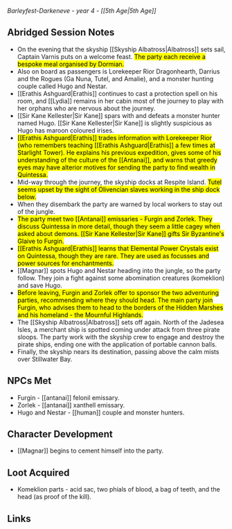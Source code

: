 *Barleyfest-Darkeneve - year 4 - [[5th Age|5th Age]]* 
## Abridged Session Notes
* On the evening that the skyship [[Skyship Albatross|Albatross]] sets sail, Captain Varnis puts on a welcome feast. <mark>The party each receive a bespoke meal organised by Dormian.</mark>
* Also on board as passengers is Lorekeeper Rior Dragonhearth, Darrius and the Rogues (Ga Nuna, Tutel, and Amalie), and a monster hunting couple called Hugo and Nestar.
* [[Erathis Ashguard|Erathis]] continues to cast a protection spell on his room, and [[Lydia]] remains in her cabin most of the journey to play with her orphans who are nervous about the journey.
* [[Sir Kane Kellester|Sir Kane]] spars with and defeats a monster hunter named Hugo. [[Sir Kane Kellester|Sir Kane]] is slightly suspicious as Hugo has maroon coloured irises. 
* <mark>[[Erathis Ashguard|Erathis]] trades information with Lorekeeper Rior (who remembers teaching [[Erathis Ashguard|Erathis]] a few times at Starlight Tower). He explains his previous expedition, gives some of his understanding of the culture of the [[Antanai]], and warns that greedy eyes may have alterior motives for sending the party to find wealth in Quintessa.</mark>
* Mid-way through the journey, the skyship docks at Respite Island. <mark>Tutel seems upset by the sight of Olivencian slaves working in the ship dock below.</mark>
* When they disembark the party are warned by local workers to stay out of the jungle.
* <mark>The party meet two [[Antanai]] emissaries - Furgin and Zorlek. They discuss Quintessa in more detail, though they seem a little cagey when asked about demons. [[Sir Kane Kellester|Sir Kane]] gifts Sir Byzantine's Glaive to Furgin.</mark>
* <mark>[[Erathis Ashguard|Erathis]] learns that Elemental Power Crystals exist on Quintessa, though they are rare. They are used as focusses and power sources for enchantments.</mark>
* [[Magnar]] spots Hugo and Nestar heading into the jungle, so the party follow. They join a fight against some abomination creatures (komeklion) and save Hugo. 
* <mark>Before leaving, Furgin and Zorlek offer to sponsor the two adventuring parties, recommending where they should head. The main party join Furgin, who advises them to head to the borders of the Hidden Marshes and his homeland - the Mournful Highlands.</mark>
* The [[Skyship Albatross|Albatross]] sets off again. North of the Jadesea Isles, a merchant ship is spotted coming under attack from three pirate sloops. The party work with the skyship crew to engage and destroy the pirate ships, ending one with the application of portable cannon balls.
* Finally, the skyship nears its destination, passing above the calm mists over Stillwater Bay.
## NPCs Met
* Furgin - [[antanai]] felonil emissary.
* Zorlek - [[antanai]] xanthell emissary.
* Hugo and Nestar - [[human]] couple and monster hunters.
## Character Development
* [[Magnar]] begins to cement himself into the party. 
## Loot Acquired
* Komeklion parts - acid sac, two phials of blood, a bag of teeth, and the head (as proof of the kill).
## Links
